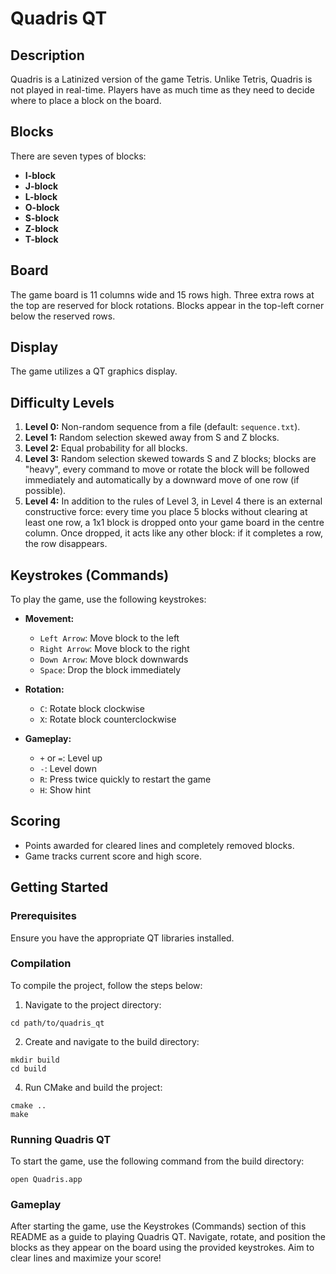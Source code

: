 # Quadris QT

## Description

Quadris is a Latinized version of the game Tetris. Unlike Tetris, Quadris is not played in real-time. Players have as much time as they need to decide where to place a block on the board.

## Blocks

There are seven types of blocks:
- **I-block**
- **J-block**
- **L-block**
- **O-block**
- **S-block**
- **Z-block**
- **T-block**

## Board

The game board is 11 columns wide and 15 rows high. Three extra rows at the top are reserved for block rotations. Blocks appear in the top-left corner below the reserved rows.

## Display

The game utilizes a QT graphics display.

## Difficulty Levels

1. **Level 0:** Non-random sequence from a file (default: `sequence.txt`).
2. **Level 1:** Random selection skewed away from S and Z blocks.
3. **Level 2:** Equal probability for all blocks.
4. **Level 3:** Random selection skewed towards S and Z blocks; blocks are "heavy", every command to
move or rotate the block will be followed immediately and automatically by a downward move
of one row (if possible).
5. **Level 4:** In addition to the rules of Level 3, in Level 4 there is an external constructive force:
every time you place 5 blocks without clearing at least one row, a 1x1 block is dropped onto your
game board in the centre column. Once dropped, it acts like any other block: if it completes a row, the row disappears.

## Keystrokes (Commands)

To play the game, use the following keystrokes:

- **Movement:**
  - `Left Arrow`: Move block to the left
  - `Right Arrow`: Move block to the right
  - `Down Arrow`: Move block downwards
  - `Space`: Drop the block immediately
  
- **Rotation:**
  - `C`: Rotate block clockwise
  - `X`: Rotate block counterclockwise

- **Gameplay:**
  - `+` or `=`: Level up
  - `-`: Level down
  - `R`: Press twice quickly to restart the game
  - `H`: Show hint

## Scoring

- Points awarded for cleared lines and completely removed blocks.
- Game tracks current score and high score.

## Getting Started

### Prerequisites

Ensure you have the appropriate QT libraries installed.

### Compilation

To compile the project, follow the steps below:

1. Navigate to the project directory:
```
cd path/to/quadris_qt
```

2. Create and navigate to the build directory:
```
mkdir build
cd build
```

4. Run CMake and build the project:
```
cmake ..
make
```

### Running Quadris QT

To start the game, use the following command from the build directory:
```
open Quadris.app
```

### Gameplay

After starting the game, use the Keystrokes (Commands) section of this README as a guide to playing Quadris QT. Navigate, rotate, and position the blocks as they appear on the board using the provided keystrokes. Aim to clear lines and maximize your score!
